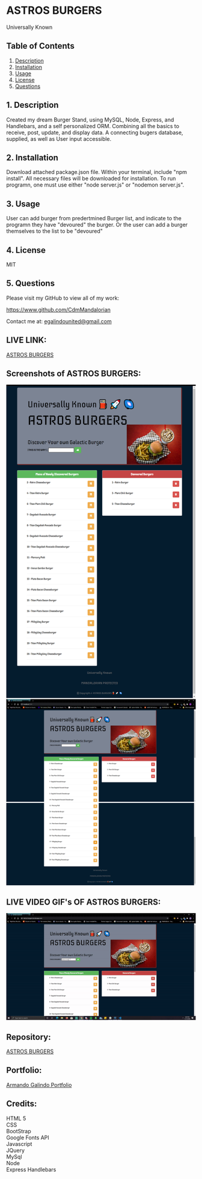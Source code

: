 # ASTROS BURGERS
Universally Known

## Table of Contents
1. [ Description ](#desc)
2. [ Installation ](#install)
3. [ Usage ](#usage)
4. [ License ](#lic)
5. [ Questions ](#quest)
    
<a name="desc"></a>
## 1. Description
Created my dream Burger Stand, using MySQL, Node, Express, and Handlebars, and a self personalized ORM.  Combining all the basics to receive, post, update, and display data. A connecting bugers database, supplied, as well as User input accessible.
    
<a name="install"></a>
## 2. Installation
Download attached package.json file.  Within your terminal, include "npm install".  All necessary files will be downloaded for installation.  To run programn, one must use either "node server.js" or "nodemon server.js".
    
<a name="usage"></a>
## 3. Usage
User can add burger from predertmined Burger list, and indicate to the programn they have "devoured" the burger.  Or the user can add a burger themselves to the list to be "devoured"
    
<a name="lic"></a>
## 4. License
MIT   
    
<a name="quest"></a>
## 5. Questions
Please visit my GitHub to view all of my work:

https://www.github.com/CdmMandalorian 

Contact me at: egalindounited@gmail.com

## LIVE LINK: 
<a href="https://astros-burgers.herokuapp.com/">ASTROS BURGERS</a>


## Screenshots of ASTROS BURGERS:
<img src="./public/img/astrosburgersLongviewScreenshot.png">
<img src="./public/img/astrosburgersScreenshot.png">
<img src="./public/img/astrosburgersScreenshot(1).png">

## LIVE VIDEO GIF's OF ASTROS BURGERS:
<img src="./public/img/astrosburgers.gif">


## Repository:  
[ASTROS BURGERS](https://github.com/CdmMandalorian/astros-burgers)  

  
## Portfolio:  
[Armando Galindo Portfolio](https://cdmmandalorian.github.io/Armando-E-Galindo-Portfolio/)
  
## Credits:    
HTML 5  
CSS    
BootStrap      
Google Fonts API                
Javascript   
JQuery        
MySql        
Node      
Express Handlebars         